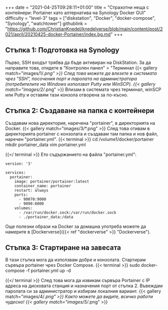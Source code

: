 +++
date = "2021-04-25T09:28:11+01:00"
title = "Страхотни неща с контейнери: Portainer като алтернатива на Synology Docker GUI"
difficulty = "level-3"
tags = ["diskstation", "Docker", "docker-compose", "Synology", "watchtower"]
githublink = "https://github.com/ChristianKnedel/knedelverse/blob/main/content/post/2021/april/20210425-docker-Portainer/index.bg.md"
+++

## Стъпка 1: Подготовка на Synology
Първо, SSH входът трябва да бъде активиран на DiskStation. За да направите това, отидете в "Контролен панел" > "Терминал
{{< gallery match="images/1/*.png" >}}
След това можете да влезете в системата чрез "SSH", посочения порт и паролата на администратора (потребителите на Windows използват Putty или WinSCP).
{{< gallery match="images/2/*.png" >}}
Влизам в системата чрез терминал, winSCP или Putty и оставям тази конзола отворена за по-късно.
## Стъпка 2: Създаване на папка с контейнери
Създавам нова директория, наречена "portainer", в директорията на Docker.
{{< gallery match="images/3/*.png" >}}
След това отивам в директорията portainer с конзолата и създавам там папка и нов файл, наречен "portainer.yml".
{{< terminal >}}
cd /volume1/docker/portainer
mkdir portainer_data
vim portainer.yml

{{</ terminal >}}
Ето съдържанието на файла "portainer.yml":
```
version: '3'

services:
  portainer:
    image: portainer/portainer:latest
    container_name: portainer
    restart: always
    ports:
      - 90070:9000
      - 9090:8000
    volumes:
      - /var/run/docker.sock:/var/run/docker.sock
      - ./portainer_data:/data

```
Още полезни образи на Docker за домашна употреба можете да намерите в [Dockerverse]({{< ref "dockerverse" >}} "Dockerverse").
## Стъпка 3: Стартиране на завесата
В тази стъпка мога да използвам добре и конзолата. Стартирам сървъра portainer чрез Docker Compose.
{{< terminal >}}
sudo docker-compose -f portainer.yml up -d

{{</ terminal >}}
След това мога да извикам сървъра Portainer с IP адреса на дисковата станция и назначения порт от стъпка 2. Въвеждам паролата си за администратор и избирам локалния вариант.
{{< gallery match="images/4/*.png" >}}
Както можете да видите, всичко работи чудесно!
{{< gallery match="images/5/*.png" >}}